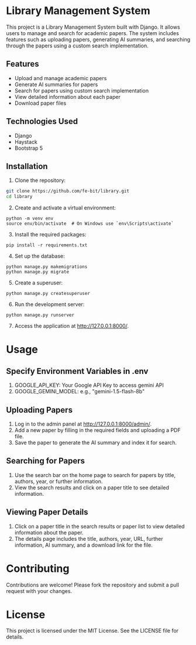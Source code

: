 # Library Management System

This project is a Library Management System built with Django. It allows users to manage and search for academic papers. The system includes features such as uploading papers, generating AI summaries, and searching through the papers using a custom search implementation.

## Features

- Upload and manage academic papers
- Generate AI summaries for papers
- Search for papers using custom search implementation
- View detailed information about each paper
- Download paper files

## Technologies Used

- Django
- Haystack
- Bootstrap 5

## Installation

1. Clone the repository:

```sh
git clone https://github.com/fe-bit/library.git
cd library
```

2. Create and activate a virtual environment:

```ssh
python -m venv env
source env/bin/activate  # On Windows use `env\Scripts\activate`
```

3. Install the required packages:

```ssh
pip install -r requirements.txt
```

4. Set up the database:

```ssh
python manage.py makemigrations
python manage.py migrate
```

5. Create a superuser:

```ssh
python manage.py createsuperuser
```

6. Run the development server:

```ssh
python manage.py runserver
```

7. Access the application at http://127.0.0.1:8000/.

# Usage
## Specify Environment Variables in .env
1. GOOGLE_API_KEY: Your Google API Key to access gemini API
2. GOOGLE_GEMINI_MODEL: e.g., "gemini-1.5-flash-8b"
## Uploading Papers
1. Log in to the admin panel at http://127.0.0.1:8000/admin/.
2. Add a new paper by filling in the required fields and uploading a PDF file.
3. Save the paper to generate the AI summary and index it for search.
## Searching for Papers
1. Use the search bar on the home page to search for papers by title, authors, year, or further information.
2. View the search results and click on a paper title to see detailed information.
## Viewing Paper Details
1. Click on a paper title in the search results or paper list to view detailed information about the paper.
2. The details page includes the title, authors, year, URL, further information, AI summary, and a download link for the file.
# Contributing
Contributions are welcome! Please fork the repository and submit a pull request with your changes.

# License
This project is licensed under the MIT License. See the LICENSE file for details.